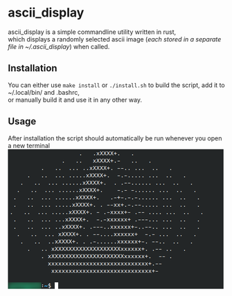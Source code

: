 # ascii_display

ascii_display is a simple commandline utility written in rust,\
which displays a randomly selected ascii image (*each stored in a separate file in ~/.ascii_display*) when called.

## Installation

You can either use `make install` or `./install.sh` to build the script, add it to ~/.local/bin/ and .bashrc, \
or manually build it and use it in any other way.

## Usage

After installation the script should automatically be run whenever you open a new terminal \
![](docs/example.png)